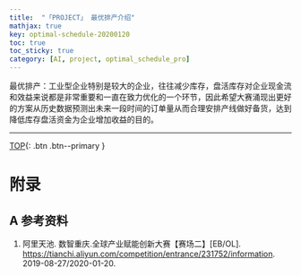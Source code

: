 ```yaml
---
title:  "「PROJECT」 最优排产介绍"
mathjax: true
key: optimal-schedule-20200120
toc: true
toc_sticky: true
category: [AI, project, optimal_schedule_pro]
---
```

<span id='head'></span>  


<!--more-->

最优排产：工业型企业特别是较大的企业，往往减少库存，盘活库存对企业现金流和效益来说都是非常重要和一直在致力优化的一个环节，因此希望大赛涌现出更好的方案从历史数据预测出未来一段时间的订单量从而合理安排产线做好备货，达到降低库存盘活资金为企业增加收益的目的。



-------------------  
[TOP](#head){: .btn .btn--primary }



# 附录
## A 参考资料
1. 阿里天池. 数智重庆.全球产业赋能创新大赛【赛场二】[EB/OL]. <https://tianchi.aliyun.com/competition/entrance/231752/information>. 2019-08-27/2020-01-20.    
